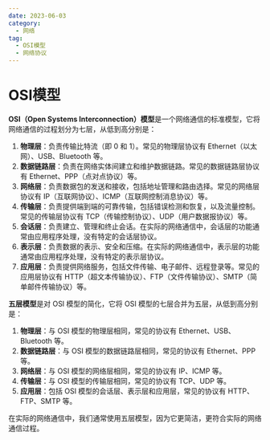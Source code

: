 ```yaml
---
date: 2023-06-03
category:
  - 网络
tag:
  - OSI模型
  - 网络协议
---
```


# OSI模型

**OSI（Open Systems Interconnection）模型**是一个网络通信的标准模型，它将网络通信的过程划分为七层，从低到高分别是：

1. **物理层**：负责传输比特流（即 0 和 1）。常见的物理层协议有 Ethernet（以太网）、USB、Bluetooth 等。
2. **数据链路层**：负责在网络实体间建立和维护数据链路。常见的数据链路层协议有 Ethernet、PPP（点对点协议）等。
3. **网络层**：负责数据包的发送和接收，包括地址管理和路由选择。常见的网络层协议有 IP（互联网协议）、ICMP（互联网控制消息协议）等。
4. **传输层**：负责提供端到端的可靠传输，包括错误检测和恢复，以及流量控制。常见的传输层协议有 TCP（传输控制协议）、UDP（用户数据报协议）等。
5. **会话层**：负责建立、管理和终止会话。在实际的网络通信中，会话层的功能通常由应用程序处理，没有特定的会话层协议。
6. **表示层**：负责数据的表示、安全和压缩。在实际的网络通信中，表示层的功能通常由应用程序处理，没有特定的表示层协议。
7. **应用层**：负责提供网络服务，包括文件传输、电子邮件、远程登录等。常见的应用层协议有 HTTP（超文本传输协议）、FTP（文件传输协议）、SMTP（简单邮件传输协议）等。

**五层模型**是对 OSI 模型的简化，它将 OSI 模型的七层合并为五层，从低到高分别是：

1. **物理层**：与 OSI 模型的物理层相同，常见的协议有 Ethernet、USB、Bluetooth 等。
2. **数据链路层**：与 OSI 模型的数据链路层相同，常见的协议有 Ethernet、PPP 等。
3. **网络层**：与 OSI 模型的网络层相同，常见的协议有 IP、ICMP 等。
4. **传输层**：与 OSI 模型的传输层相同，常见的协议有 TCP、UDP 等。
5. **应用层**：包括 OSI 模型的会话层、表示层和应用层，常见的协议有 HTTP、FTP、SMTP 等。

在实际的网络通信中，我们通常使用五层模型，因为它更简洁，更符合实际的网络通信过程。
